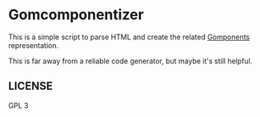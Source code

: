 # Gomcomponentizer

This is a simple script to parse HTML and create the related
[Gomponents](https://www.gomponents.com/) representation.

This is far away from a reliable code generator, but maybe it's still
helpful.

## LICENSE

GPL 3